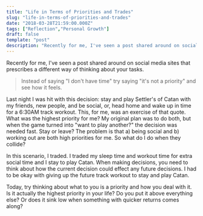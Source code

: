 ```yaml
---
title: "Life in Terms of Priorities and Trades"
slug: "life-in-terms-of-priorities-and-trades"
date: "2018-03-28T21:59:00.000Z"
tags: ["Reflection","Personal Growth"]
draft: false
template: "post"
description: "Recently for me, I've seen a post shared around on social media sites that prescribes a different way of thinking about your tasks."
---
```


Recently for me, I've seen a post shared around on social media sites that prescribes a different way of thinking about your tasks.

> Instead of saying "I don't have time" try saying "it's not a priority" and see how it feels.

Last night I was hit with this decision: stay and play Settler's of Catan with my friends, new people, and be social, or, head home and wake up in time for a 6:30AM track workout. This, for me, was an exercise of that quote. What was the highest priority for me? My original plan was to do both, but when the game turned into "want to play another?" the decision was needed fast. Stay or leave? The problem is that a) being social and b) working out are both high priorities for me. So what do I do when they collide?

In this scenario, I traded. I traded my sleep time and workout time for extra social time and I stay to play Catan. When making decisions, you need to think about how the current decision could effect any future decisions. I had to be okay with giving up the future track workout to stay and play Catan.

Today, try thinking about what to you is a priority and how you deal with it. Is it actually the highest priority in your life? Do you put it above everything else? Or does it sink low when something with quicker returns comes along?
